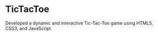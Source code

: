 # TicTacToe
   Developed a dynamic and interactive Tic-Tac-Toe game using HTML5, CSS3, and JavaScript
